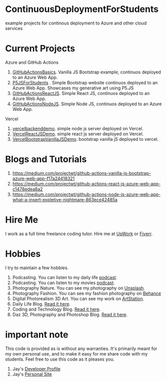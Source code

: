 # ContinuousDeploymentForStudents

example projects for continous deployment to Azure and other cloud services

# Current Projects

Azure and GitHub Actions

1. [GitHubActionsBasics](https://github.com/Jay-study-nildana/GitHubActionsBasics). Vanilla JS Bootstrap example, continuos deployed to an Azure Web App.
1. [P5JSForStudents](https://github.com/Jay-study-nildana/P5JSForStudents) . Simple Bootstrap website continuos deployed to an Azure Web App. Showcases my generative art using P5.JS
1. [GitHubActionsReactJS](https://github.com/Jay-study-nildana/GitHubActionsReactJS). Simple React JS, continuos deployed to an Azure Web App.
1. [GitHubActionsNodeJS](https://github.com/Jay-study-nildana/GitHubActionsNodeJS). Simple Node JS, continuos deployed to an Azure Web App.

Vercel 

1. [vercelbackenddemo](https://github.com/Jay-study-nildana/vercelbackenddemo). simple node js server deployed on Vercel.
1. [VercelReactJSDemo](https://github.com/Jay-study-nildana/VercelReactJSDemo). simple react js server deployed on Vercel.
2. [VercelBootstrapVanillaJSDemo](https://github.com/Jay-study-nildana/bootstrapvideotutorialvercel). bootstrap vanilla jS deployed to vercel.

# Blogs and Tutorials

1. https://medium.com/projectwt/github-actions-vanilla-js-bootstrap-azure-web-app-f17a24418321
1. https://medium.com/projectwt/github-actions-react-js-azure-web-app-c1478edea8a2
1. https://medium.com/projectwt/github-actions-node-js-azure-web-app-what-a-insert-expletive-nightmare-863ece42485a

# Hire Me

I work as a full time freelance coding tutor. Hire me at [UpWork](https://www.upwork.com/fl/vijayasimhabr) or [Fiverr](https://www.fiverr.com/jay_codeguy). 

# Hobbies

I try to maintain a few hobbies.

1. Podcasting. You can listen to my daily life [podcast](https://stories.thechalakas.com/listen-to-podcast/).
1. Podcasting. You can listen to my movies [podcast](https://sandkdesignstudio.in/jays-movie-podcast/).
1. Photography Nature. You can see my photography on [Unsplash](https://unsplash.com/@jay_neeruhaaku).
1. Photography Fashion. You can see my fashion photography on [Behance](https://www.behance.net/vijayasimhabr)
1. Digital Photorealism 3D Art. You can see my work on [ArtStation](https://www.artstation.com/jay_kalenildana).
1. Daily Life Blog. [Read it here](https://medium.com/the-sanguine-tech-trainer).
1. Coding and Technology Blog. [Read it here](https://medium.com/projectwt).
1.  Daz 3D, Photography and Photoshop Blog. [Read it here](https://medium.com/random-pink-hula).

# important note 

This code is provided as is without any warranties. It's primarily meant for my own personal use, and to make it easy for me share code with my students. Feel free to use this code as it pleases you.

1. Jay's [Developer Profile](https://jay-study-nildana.github.io/developerprofile)
1. Jay's [Personal Site](https://stories.thechalakas.com/)
